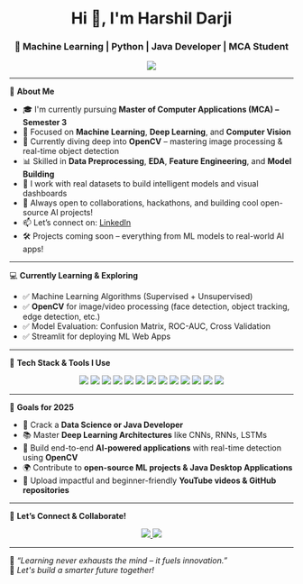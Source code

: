 <h1 align="center">Hi 👋, I'm Harshil Darji</h1>
<h3 align="center">🚀 Machine Learning | Python | Java Developer |  MCA Student</h3>

<p align="center">
  <img src="https://readme-typing-svg.demolab.com/?lines=Aspiring+ML+Engineer+%F0%9F%9A%80;Deep+Learning+Explorer+%F0%9F%94%8E;OpenCV+Learner+%F0%9F%96%8C%EF%B8%8F;Always+Learning+Something+New!&center=true&width=500&height=30" />
</p>

---

🌟 **About Me**

- 🎓 I'm currently pursuing **Master of Computer Applications (MCA) – Semester 3**
- 🧠 Focused on **Machine Learning**, **Deep Learning**, and **Computer Vision**
- 🤖 Currently diving deep into **OpenCV** – mastering image processing & real-time object detection
- 📊 Skilled in **Data Preprocessing**, **EDA**, **Feature Engineering**, and **Model Building**
- 🧪 I work with real datasets to build intelligent models and visual dashboards
- 🌱 Always open to collaborations, hackathons, and building cool open-source AI projects!
- 📫 Let’s connect on: [LinkedIn](https://www.linkedin.com/in/harshil-darji-6b3a54353)
- 🛠️ Projects coming soon – everything from ML models to real-world AI apps!

---

💻 **Currently Learning & Exploring**

- ✅ Machine Learning Algorithms (Supervised + Unsupervised)
- ✅ **OpenCV** for image/video processing (face detection, object tracking, edge detection, etc.)
- ✅ Model Evaluation: Confusion Matrix, ROC-AUC, Cross Validation
- ✅ Streamlit for deploying ML Web Apps

---

🧰 **Tech Stack & Tools I Use**

<p align="center">
  <img src="https://img.shields.io/badge/Python-3776AB?style=for-the-badge&logo=python&logoColor=white"/>
  <img src="https://img.shields.io/badge/Numpy-013243?style=for-the-badge&logo=numpy&logoColor=white"/>
  <img src="https://img.shields.io/badge/Pandas-150458?style=for-the-badge&logo=pandas&logoColor=white"/>
  <img src="https://img.shields.io/badge/Scikit--learn-F7931E?style=for-the-badge&logo=scikit-learn&logoColor=white"/>
  <img src="https://img.shields.io/badge/TensorFlow-FF6F00?style=for-the-badge&logo=tensorflow&logoColor=white"/>
  <img src="https://img.shields.io/badge/Keras-D00000?style=for-the-badge&logo=keras&logoColor=white"/>
  <img src="https://img.shields.io/badge/OpenCV-5C3EE8?style=for-the-badge&logo=opencv&logoColor=white"/>
  <img src="https://img.shields.io/badge/Matplotlib-ffffff?style=for-the-badge&logo=matplotlib&logoColor=black"/>
  <img src="https://img.shields.io/badge/Seaborn-4B8BBE?style=for-the-badge&logo=python&logoColor=white"/>
  <img src="https://img.shields.io/badge/Power%20BI-F2C811?style=for-the-badge&logo=powerbi&logoColor=black"/>
  <img src="https://img.shields.io/badge/SQL-025E8C?style=for-the-badge&logo=postgresql&logoColor=white"/>
  <img src="https://img.shields.io/badge/Excel-217346?style=for-the-badge&logo=microsoft-excel&logoColor=white"/>
  <img src="https://img.shields.io/badge/GitHub-181717?style=for-the-badge&logo=github&logoColor=white"/>
</p>

---

🎯 **Goals for 2025**

- 💼 Crack a **Data Science or Java Developer**
- 📚 Master **Deep Learning Architectures** like CNNs, RNNs, LSTMs
- 🤖 Build end-to-end **AI-powered applications** with real-time detection using **OpenCV**
- 🌍 Contribute to **open-source ML projects & Java Desktop Applications**
- 🚀 Upload impactful and beginner-friendly **YouTube videos & GitHub repositories**

---

📌 **Let’s Connect & Collaborate!**

<p align="center">
  <a href="https://www.linkedin.com/in/harshil-darji-6b3a54353" target="_blank">
    <img src="https://img.shields.io/badge/LinkedIn-%230077B5.svg?&style=for-the-badge&logo=linkedin&logoColor=white"/>
  </a>
  <a href="mailto:harshildarji23@gmail.com">
    <img src="https://img.shields.io/badge/Gmail-D14836?style=for-the-badge&logo=gmail&logoColor=white"/>
  </a>
</p>

---

🌟 *“Learning never exhausts the mind – it fuels innovation.”*  
🔁 *Let's build a smarter future together!*
